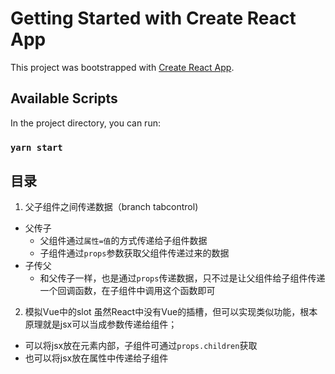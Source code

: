 # Getting Started with Create React App

This project was bootstrapped with [Create React App](https://github.com/facebook/create-react-app).

## Available Scripts

In the project directory, you can run:

### `yarn start`

## 目录

1. 父子组件之间传递数据（branch tabcontrol)
  - 父传子
    - 父组件通过`属性=值`的方式传递给子组件数据
    - 子组件通过`props`参数获取父组件传递过来的数据
  - 子传父
    - 和父传子一样，也是通过`props`传递数据，只不过是让父组件给子组件传递一个回调函数，在子组件中调用这个函数即可

2. 模拟Vue中的slot
  虽然React中没有Vue的插槽，但可以实现类似功能，根本原理就是jsx可以当成参数传递给组件；  
  - 可以将jsx放在元素内部，子组件可通过`props.children`获取
  - 也可以将jsx放在属性中传递给子组件



